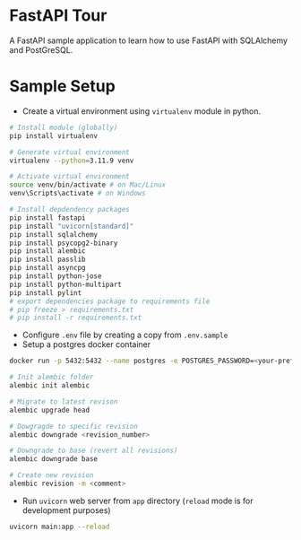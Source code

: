 # FastAPI Tour

A FastAPI sample application to learn how to use FastAPI with SQLAlchemy and PostGreSQL.

# Sample Setup

- Create a virtual environment using `virtualenv` module in python.

```bash
# Install module (globally)
pip install virtualenv

# Generate virtual environment
virtualenv --python=3.11.9 venv

# Activate virtual environment
source venv/bin/activate # on Mac/Linux
venv\Scripts\activate # on Windows

# Install depdendency packages
pip install fastapi
pip install "uvicorn[standard]"
pip install sqlalchemy
pip install psycopg2-binary
pip install alembic
pip install passlib
pip install asyncpg
pip install python-jose
pip install python-multipart
pip install pylint
# export dependencies package to requirements file
# pip freeze > requirements.txt
# pip install -r requirements.txt
```

- Configure `.env` file by creating a copy from `.env.sample`
- Setup a postgres docker container

```bash
docker run -p 5432:5432 --name postgres -e POSTGRES_PASSWORD=<your-preferred-one> -d postgres:14

# Init alembic folder
alembic init alembic

# Migrate to latest revison
alembic upgrade head

# Dowgragde to specific revision
alembic downgrade <revision_number>

# Downgrade to base (revert all revisions)
alembic downgrade base

# Create new revision
alembic revision -m <comment>
```

- Run `uvicorn` web server from `app` directory (`reload` mode is for development purposes)

```bash
uvicorn main:app --reload
```
